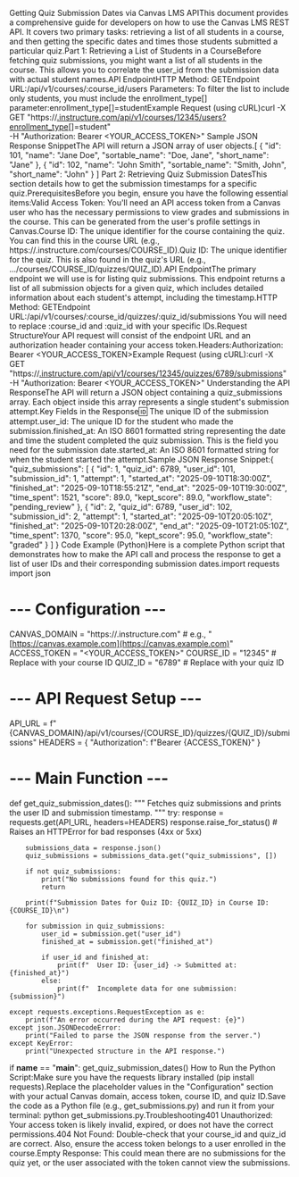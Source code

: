 Getting Quiz Submission Dates via Canvas LMS APIThis document provides a comprehensive guide for developers on how to use the Canvas LMS REST API. It covers two primary tasks: retrieving a list of all students in a course, and then getting the specific dates and times those students submitted a particular quiz.Part 1: Retrieving a List of Students in a CourseBefore fetching quiz submissions, you might want a list of all students in the course. This allows you to correlate the user_id from the submission data with actual student names.API EndpointHTTP Method: GETEndpoint URL:/api/v1/courses/:course_id/users
Parameters: To filter the list to include only students, you must include the enrollment_type[] parameter:enrollment_type[]=studentExample Request (using cURL)curl -X GET "https://<your-canvas-instance>[.instructure.com/api/v1/courses/12345/users?enrollment_type](https://.instructure.com/api/v1/courses/12345/users?enrollment_type)[]=student" \
-H "Authorization: Bearer <YOUR_ACCESS_TOKEN>"
Sample JSON Response SnippetThe API will return a JSON array of user objects.[
  {
    "id": 101,
    "name": "Jane Doe",
    "sortable_name": "Doe, Jane",
    "short_name": "Jane"
  },
  {
    "id": 102,
    "name": "John Smith",
    "sortable_name": "Smith, John",
    "short_name": "John"
  }
]
Part 2: Retrieving Quiz Submission DatesThis section details how to get the submission timestamps for a specific quiz.PrerequisitesBefore you begin, ensure you have the following essential items:Valid Access Token: You'll need an API access token from a Canvas user who has the necessary permissions to view grades and submissions in the course. This can be generated from the user's profile settings in Canvas.Course ID: The unique identifier for the course containing the quiz. You can find this in the course URL (e.g., https://<your-canvas-instance>.instructure.com/courses/COURSE_ID).Quiz ID: The unique identifier for the quiz. This is also found in the quiz's URL (e.g., .../courses/COURSE_ID/quizzes/QUIZ_ID).API EndpointThe primary endpoint we will use is for listing quiz submissions. This endpoint returns a list of all submission objects for a given quiz, which includes detailed information about each student's attempt, including the timestamp.HTTP Method: GETEndpoint URL:/api/v1/courses/:course_id/quizzes/:quiz_id/submissions
You will need to replace :course_id and :quiz_id with your specific IDs.Request StructureYour API request will consist of the endpoint URL and an authorization header containing your access token.Headers:Authorization: Bearer <YOUR_ACCESS_TOKEN>Example Request (using cURL):curl -X GET "https://<your-canvas-instance>[.instructure.com/api/v1/courses/12345/quizzes/6789/submissions](https://.instructure.com/api/v1/courses/12345/quizzes/6789/submissions)" \
-H "Authorization: Bearer <YOUR_ACCESS_TOKEN>"
Understanding the API ResponseThe API will return a JSON object containing a quiz_submissions array. Each object inside this array represents a single student's submission attempt.Key Fields in the Response:id: The unique ID of the submission attempt.user_id: The unique ID for the student who made the submission.finished_at: An ISO 8601 formatted string representing the date and time the student completed the quiz submission. This is the field you need for the submission date.started_at: An ISO 8601 formatted string for when the student started the attempt.Sample JSON Response Snippet:{
  "quiz_submissions": [
    {
      "id": 1,
      "quiz_id": 6789,
      "user_id": 101,
      "submission_id": 1,
      "attempt": 1,
      "started_at": "2025-09-10T18:30:00Z",
      "finished_at": "2025-09-10T18:55:21Z",
      "end_at": "2025-09-10T19:30:00Z",
      "time_spent": 1521,
      "score": 89.0,
      "kept_score": 89.0,
      "workflow_state": "pending_review"
    },
    {
      "id": 2,
      "quiz_id": 6789,
      "user_id": 102,
      "submission_id": 2,
      "attempt": 1,
      "started_at": "2025-09-10T20:05:10Z",
      "finished_at": "2025-09-10T20:28:00Z",
      "end_at": "2025-09-10T21:05:10Z",
      "time_spent": 1370,
      "score": 95.0,
      "kept_score": 95.0,
      "workflow_state": "graded"
    }
  ]
}
Code Example (Python)Here is a complete Python script that demonstrates how to make the API call and process the response to get a list of user IDs and their corresponding submission dates.import requests
import json

# --- Configuration ---
CANVAS_DOMAIN = "https://<your-canvas-instance>.instructure.com" # e.g., "[https://canvas.example.com](https://canvas.example.com)"
ACCESS_TOKEN = "<YOUR_ACCESS_TOKEN>"
COURSE_ID = "12345" # Replace with your course ID
QUIZ_ID = "6789"    # Replace with your quiz ID

# --- API Request Setup ---
API_URL = f"{CANVAS_DOMAIN}/api/v1/courses/{COURSE_ID}/quizzes/{QUIZ_ID}/submissions"
HEADERS = {
    "Authorization": f"Bearer {ACCESS_TOKEN}"
}

# --- Main Function ---
def get_quiz_submission_dates():
    """
    Fetches quiz submissions and prints the user ID and submission timestamp.
    """
    try:
        response = requests.get(API_URL, headers=HEADERS)
        response.raise_for_status()  # Raises an HTTPError for bad responses (4xx or 5xx)

        submissions_data = response.json()
        quiz_submissions = submissions_data.get("quiz_submissions", [])

        if not quiz_submissions:
            print("No submissions found for this quiz.")
            return

        print(f"Submission Dates for Quiz ID: {QUIZ_ID} in Course ID: {COURSE_ID}\n")

        for submission in quiz_submissions:
            user_id = submission.get("user_id")
            finished_at = submission.get("finished_at")

            if user_id and finished_at:
                print(f"  User ID: {user_id} -> Submitted at: {finished_at}")
            else:
                print(f"  Incomplete data for one submission: {submission}")

    except requests.exceptions.RequestException as e:
        print(f"An error occurred during the API request: {e}")
    except json.JSONDecodeError:
        print("Failed to parse the JSON response from the server.")
    except KeyError:
        print("Unexpected structure in the API response.")


if __name__ == "__main__":
    get_quiz_submission_dates()
How to Run the Python Script:Make sure you have the requests library installed (pip install requests).Replace the placeholder values in the "Configuration" section with your actual Canvas domain, access token, course ID, and quiz ID.Save the code as a Python file (e.g., get_submissions.py) and run it from your terminal: python get_submissions.py.Troubleshooting401 Unauthorized: Your access token is likely invalid, expired, or does not have the correct permissions.404 Not Found: Double-check that your course_id and quiz_id are correct. Also, ensure the access token belongs to a user enrolled in the course.Empty Response: This could mean there are no submissions for the quiz yet, or the user associated with the token cannot view the submissions.